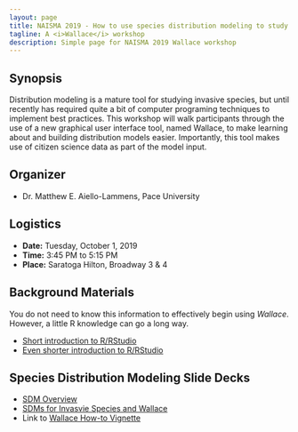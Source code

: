 ```yaml
---
layout: page
title: NAISMA 2019 - How to use species distribution modeling to study the past spread and predict future spread of non-native species 
tagline: A <i>Wallace</i> workshop
description: Simple page for NAISMA 2019 Wallace workshop
---
```


<link rel="shortcut icon" type="image/x-icon" href="favicon.ico">

## Synopsis

Distribution modeling is a mature tool for studying invasive species, but until recently has required quite a bit of computer programing techniques to implement best practices. This workshop will walk participants through the use of a new graphical user interface tool, named Wallace, to make learning about and building distribution models easier. Importantly, this tool makes use of citizen science data as part of the model input.

## Organizer

* Dr. Matthew E. Aiello-Lammens, Pace University

## Logistics

* **Date:** Tuesday, October 1, 2019
* **Time:** 3:45 PM to 5:15 PM 
* **Place:** Saratoga Hilton, Broadway 3 & 4

## Background Materials

You do not need to know this information to effectively begin using *Wallace*. However, a little R knowledge can go a long way.

* [Short introduction to R/RStudio](https://mlammens.github.io/Wallace-NAISMA-2019/docs/Intro-to-RStudio.html)
* [Even shorter introduction to R/RStudio](https://mlammens.github.io/Wallace-NAISMA-2019/docs/Crash-Course-R.html)

## Species Distribution Modeling Slide Decks

* [SDM Overview](https://mlammens.github.io/Wallace-NAISMA-2019/docs/SDM-Overview.pptx)
* [SDMs for Invasvie Species and Wallace](https://mlammens.github.io/Wallace-NAISMA-2019/docs/Invasive-Species-SDMs.pptx)
* Link to [Wallace How-to Vignette](https://wallaceecomod.github.io/vignettes/wallace_vignette.html)